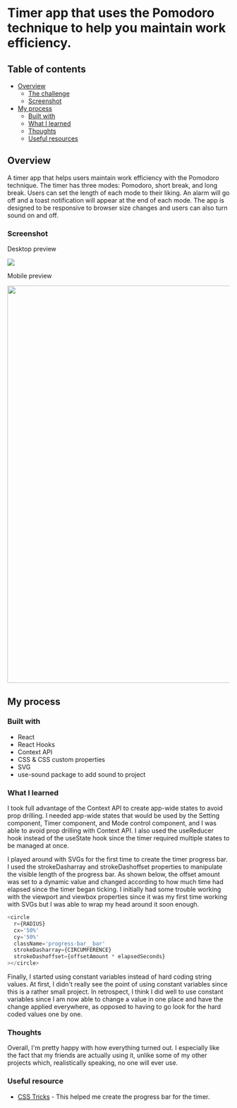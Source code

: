 # Timer app that uses the Pomodoro technique to help you maintain work efficiency.

## Table of contents

- [Overview](#overview)
  - [The challenge](#the-challenge)
  - [Screenshot](#screenshot)
- [My process](#my-process)
  - [Built with](#built-with)
  - [What I learned](#what-i-learned)
  - [Thoughts](#thoughts)
  - [Useful resources](#useful-resources)

## Overview

A timer app that helps users maintain work efficiency with the Pomodoro technique. The timer has three modes: Pomodoro, short break, and long break. Users can set the length of each mode to their liking. An alarm will go off and a toast notification will appear at the end of each mode. The app is designed to be responsive to browser size changes and users can also turn sound on and off.

### Screenshot

Desktop preview

<img src="https://res.cloudinary.com/hyundon/image/upload/v1635341181/pomodoro/desktop_screenshot_cglz9w.png" />

Mobile preview

<img src="https://res.cloudinary.com/hyundon/image/upload/v1635341182/pomodoro/mobile_screenshot_jupxt1.png" height="900" />

## My process

### Built with

- React
- React Hooks
- Context API
- CSS & CSS custom properties
- SVG
- use-sound package to add sound to project

### What I learned

I took full advantage of the Context API to create app-wide states to avoid prop drilling. I needed app-wide states that would be used by the Setting component, Timer component, and Mode control component, and I was able to avoid prop drilling with Context API. I also used the useReducer hook instead of the useState hook since the timer required multiple states to be managed at once.

I played around with SVGs for the first time to create the timer progress bar. I used the strokeDasharray and strokeDashoffset properties to manipulate the visible length of the progress bar. As shown below, the offset amount was set to a dynamic value and changed according to how much time had elapsed since the timer began ticking. I initially had some trouble working with the viewport and viewbox properties since it was my first time working with SVGs but I was able to wrap my head around it soon enough.

```js
<circle
  r={RADIUS}
  cx='50%'
  cy='50%'
  className='progress-bar__bar'
  strokeDasharray={CIRCUMFERENCE}
  strokeDashoffset={offsetAmount * elapsedSeconds}
></circle>
```

Finally, I started using constant variables instead of hard coding string values. At first, I didn't really see the point of using constant variables since this is a rather small project. In retrospect, I think I did well to use constant variables since I am now able to change a value in one place and have the change applied everywhere, as opposed to having to go look for the hard coded values one by one.

### Thoughts

Overall, I'm pretty happy with how everything turned out. I especially like the fact that my friends are actually using it, unlike some of my other projects which, realistically speaking, no one will ever use.

### Useful resource

- [CSS Tricks](https://css-tricks.com/building-progress-ring-quickly/) - This helped me create the progress bar for the timer.
